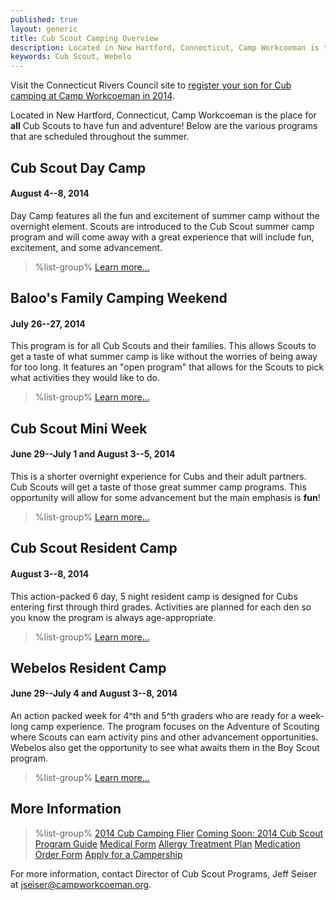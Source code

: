 ```yaml
---
published: true
layout: generic
title: Cub Scout Camping Overview
description: Located in New Hartford, Connecticut, Camp Workcoeman is the place for all Cub Scouts to have fun and adventure! Contained are the various programs that are scheduled throughout the summer.
keywords: Cub Scout, Webelo
---
```


<div class="alert alert-info">
Visit the Connecticut Rivers Council site to
<a href="http://www.ctrivers.org/Camping/cubcamp2014">
register your son for Cub camping at Camp Workcoeman in 2014</a>.
</div>

Located in New Hartford, Connecticut, Camp Workcoeman is the place for **all**
Cub Scouts to have fun and adventure! Below are the various programs that are
scheduled throughout the summer.

## Cub Scout Day Camp

#### August 4--8, 2014

Day Camp features all the fun and excitement of summer camp without the
overnight element. Scouts are introduced to the Cub Scout summer camp program
and will come away with a great experience that will include fun, excitement,
and some advancement.

> %list-group%
> <a href="{{ site.url }}/cub-scouts/day-camp/" class="list-group-item">Learn more&hellip;</a>

## Baloo's Family Camping Weekend

#### July 26--27, 2014

This program is for all Cub Scouts and their families. This allows Scouts to
get a taste of what summer camp is like without the worries of being away for
too long. It features an "open program" that allows for the Scouts to pick what
activities they would like to do.

> %list-group%
> <a href="{{ site.url }}/cub-scouts/family-weekend/" class="list-group-item">Learn more&hellip;</a>

## Cub Scout Mini Week

#### June 29--July 1 and August 3--5, 2014

This is a shorter overnight experience for Cubs and their adult partners. Cub
Scouts will get a taste of those great summer camp programs. This opportunity
will allow for some advancement but the main emphasis is **fun**!

> %list-group%
> <a href="{{ site.url }}/cub-scouts/mini-week/" class="list-group-item">Learn more&hellip;</a>

## Cub Scout Resident Camp

#### August 3--8, 2014

This action-packed 6 day, 5 night resident camp is designed for Cubs entering
first through third grades. Activities are planned for each den so you know the
program is always age-appropriate.

> %list-group%
> <a href="{{ site.url }}/cub-scouts/cub-resident-camp/" class="list-group-item">Learn more&hellip;</a>

## Webelos Resident Camp

#### June 29--July 4 and August 3--8, 2014

An action packed week for 4^th and 5^th graders who are ready for a week-long
camp experience. The program focuses on the Adventure of Scouting where Scouts
can earn activity pins and other advancement opportunities. Webelos also get
the opportunity to see what awaits them in the Boy Scout program.

> %list-group%
> <a href="{{ site.url }}/cub-scouts/webelos-resident-camp/" class="list-group-item">Learn more&hellip;</a>

## More Information

> %list-group%
> <a href="{{ site.url }}/pdf/2014/CW_Cub_Camping_Flier_2014.pdf" class="list-group-item">2014 Cub Camping Flier</a>
> <a href="#" class="list-group-item">Coming Soon: 2014 Cub Scout Program Guide</a>
> <a href="{{ site.url }}/pdf/2014/CRC_Health_Form_2013.pdf" class="list-group-item">Medical Form</a>
> <a href="{{ site.url }}/pdf/2014/2011_Med-AllergeyTreatment.pdf" class="list-group-item">Allergy Treatment Plan</a>
> <a href="{{ site.url }}/pdf/2014/2011_Med-MedicationAuthorization.pdf" class="list-group-item">Medication Order Form</a>
> <a href="http://www.ctrivers.org/Camping/CampershipsandCampCards/ApplyforaCampership" class="list-group-item">Apply for a Campership</a>

For more information, contact Director of Cub Scout Programs, Jeff Seiser at
[jseiser@campworkcoeman.org](mailto:jseiser@campworkcoeman.org).
